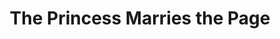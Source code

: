 ---
title: The Princess Marries the Page
year: 1927
opening_date: 1927-02-08
closing_date: 1927-02-09
layout: productions
featured_image: 
image_caption:
image_credit:
playbill:
category:
Theatre: Theatre Jacksonville
cast:
  The Princess: Olive Rosenquist
  The Page: Maurice A. Horn
  The King: L.B. Pratt
  First Soldier: Parry Laird
  Second Soldier: O.K. Philipsen
  Third Soldier: Dr. C.M. Kennedy
  The Lord: Philip Devlin
crew:
  Director: Tracy L'Engle
  Scenery:
    - Anne C. Lalor
    - Birsa Shepard
    - Karl Bardin
  Lighting: Martha Race
  Props: Mrs. A.S. Peatross
  Costumes: Will Louis
understudies:
orchestra:
  Flute Player: Milner Brittain
external_links:
---